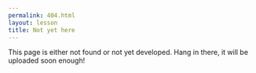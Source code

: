 ```yaml
---
permalink: 404.html
layout: lesson
title: Not yet here
---
```


This page is either not found or not yet developed. Hang in there, it will be uploaded soon enough!